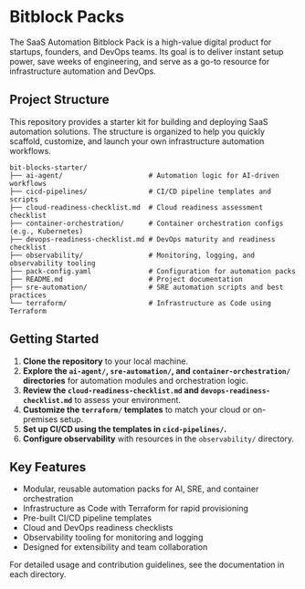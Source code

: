 # Bitblock Packs
The SaaS Automation Bitblock Pack is a high-value digital product for startups, founders, and DevOps teams. Its goal is to deliver instant setup power, save weeks of engineering, and serve as a go-to resource for infrastructure automation and DevOps.

## Project Structure

This repository provides a starter kit for building and deploying SaaS automation solutions. The structure is organized to help you quickly scaffold, customize, and launch your own infrastructure automation workflows.

```
bit-blocks-starter/
├── ai-agent/                     # Automation logic for AI-driven workflows
├── cicd-pipelines/               # CI/CD pipeline templates and scripts
├── cloud-readiness-checklist.md  # Cloud readiness assessment checklist
├── container-orchestration/      # Container orchestration configs (e.g., Kubernetes)
├── devops-readiness-checklist.md # DevOps maturity and readiness checklist
├── observability/                # Monitoring, logging, and observability tooling
├── pack-config.yaml              # Configuration for automation packs
├── README.md                     # Project documentation
├── sre-automation/               # SRE automation scripts and best practices
└── terraform/                    # Infrastructure as Code using Terraform
```

## Getting Started

1. **Clone the repository** to your local machine.
2. **Explore the `ai-agent/`, `sre-automation/`, and `container-orchestration/` directories** for automation modules and orchestration logic.
3. **Review the `cloud-readiness-checklist.md` and `devops-readiness-checklist.md`** to assess your environment.
4. **Customize the `terraform/` templates** to match your cloud or on-premises setup.
5. **Set up CI/CD using the templates in `cicd-pipelines/`.**
6. **Configure observability** with resources in the `observability/` directory.

## Key Features

- Modular, reusable automation packs for AI, SRE, and container orchestration
- Infrastructure as Code with Terraform for rapid provisioning
- Pre-built CI/CD pipeline templates
- Cloud and DevOps readiness checklists
- Observability tooling for monitoring and logging
- Designed for extensibility and team collaboration

For detailed usage and contribution guidelines, see the documentation in each directory.